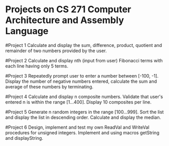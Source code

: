 # Projects on CS 271 Computer Architecture and Assembly Language

#Project 1
Calculate and display the sum, difference, product, quotient and remainder of two numbers provided by the user.

#Project 2
Calculate and display nth (input from user) Fibonacci terms with each line having only 5 terms.

#Project 3
Repeatedly prompt user to enter a number between [-100, -1]. 
Display the number of negative numbers entered, calculate the sum and average of these numbers by terminating.

#Project 4
Calculate and display n composite numbers. 
Validate that user's entered n is within the range [1...400].
Display 10 composites per line.

#Project 5
Generate n random integers in the range [100...999].
Sort the list and display the list in descending order. 
Calculate and display the median.

#Project 6
Design, implement and test my own ReadVal and WriteVal procedures for unsigned integers.
Implement and using macros getString and displayString.

